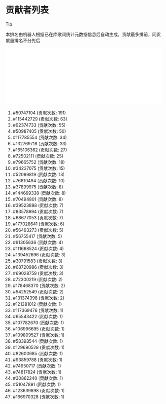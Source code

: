 # 贡献者列表

> [!TIP]
> 本排名由机器人根据已在库歌词统计元数据信息后自动生成，贡献最多排前，同贡献量排名不分先后

![贡献者头像画廊](./CONTRIBUTORS.svg)

1. #50747104 (贡献次数: 191)
2. #115442729 (贡献次数: 63)
3. #92374733 (贡献次数: 55)
4. #50987405 (贡献次数: 50)
5. #117785554 (贡献次数: 34)
6. #132769718 (贡献次数: 33)
7. #165106362 (贡献次数: 27)
8. #72502111 (贡献次数: 25)
9. #79665752 (贡献次数: 18)
10. #34237075 (贡献次数: 15)
11. #52089819 (贡献次数: 13)
12. #76810494 (贡献次数: 10)
13. #37899975 (贡献次数: 8)
14. #144699338 (贡献次数: 8)
15. #70494801 (贡献次数: 8)
16. #39523898 (贡献次数: 7)
17. #83578994 (贡献次数: 7)
18. #68677053 (贡献次数: 7)
19. #177028641 (贡献次数: 6)
20. #56493273 (贡献次数: 5)
21. #56755417 (贡献次数: 5)
22. #91305636 (贡献次数: 4)
23. #111688524 (贡献次数: 4)
24. #139452696 (贡献次数: 3)
25. #30791583 (贡献次数: 3)
26. #68720986 (贡献次数: 3)
27. #69028759 (贡献次数: 3)
28. #72300219 (贡献次数: 2)
29. #178468370 (贡献次数: 2)
30. #54252549 (贡献次数: 2)
31. #131374398 (贡献次数: 2)
32. #121381012 (贡献次数: 1)
33. #117369476 (贡献次数: 1)
34. #65543422 (贡献次数: 1)
35. #107782670 (贡献次数: 1)
36. #106996695 (贡献次数: 1)
37. #109809527 (贡献次数: 1)
38. #58398544 (贡献次数: 1)
39. #129690529 (贡献次数: 1)
40. #82600685 (贡献次数: 1)
41. #93859788 (贡献次数: 1)
42. #74950717 (贡献次数: 1)
43. #74817824 (贡献次数: 1)
44. #30862240 (贡献次数: 1)
45. #51047891 (贡献次数: 1)
46. #123639898 (贡献次数: 1)
47. #166970328 (贡献次数: 1)
